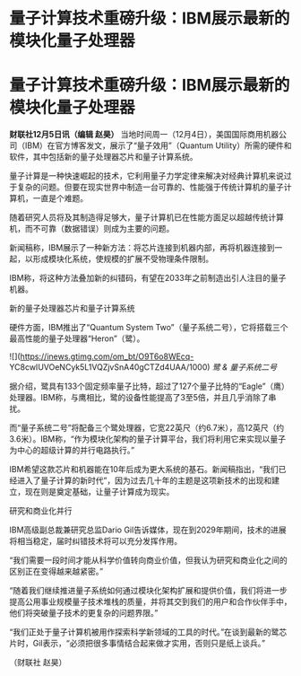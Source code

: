 # 量子计算技术重磅升级：IBM展示最新的模块化量子处理器

# 量子计算技术重磅升级：IBM展示最新的模块化量子处理器

**财联社12月5日讯（编辑 赵昊）** 当地时间周一（12月4日），美国国际商用机器公司（IBM）在官方博客发文，展示了“量子效用”（Quantum
Utility）所需的硬件和软件，其中包括新的量子处理器芯片和量子计算系统。

量子计算是一种快速崛起的技术，它利用量子力学定律来解决对经典计算机来说过于复杂的问题。但要在现实世界中制造一台可靠的、性能强于传统计算机的量子计算机，一直是个难题。

随着研究人员将及其制造得足够大，量子计算机已在性能方面足以超越传统计算机，而不可靠（数据错误）则成为主要的问题。

新闻稿称，IBM展示了一种新方法：将芯片连接到机器内部，再将机器连接到一起，以形成模块化系统，使规模的扩展不受物理条件限制。

IBM称，将这种方法叠加新的纠错码，有望在2033年之前制造出引人注目的量子机器。

新的量子处理器芯片和量子计算系统

硬件方面，IBM推出了“Quantum System Two”（量子系统二号），它将搭载三个最高性能的量子处理器“Heron”（鹭）。

![](https://inews.gtimg.com/om_bt/O9T6o8WEcq-
YC8cwIUVOeNCyk5L1VQZjvSnA40gCTZd4UAA/1000) _鹭 & 量子系统二号_

据介绍，鹭具有133个固定频率量子比特，超过了127个量子比特的“Eagle”（鹰）处理器。IBM称，与鹰相比，鹭的设备性能提高了3至5倍，并且几乎消除了串扰。

而“量子系统二号”将配备三个鹭处理器，它宽22英尺（约6.7米），高12英尺（约3.6米）。IBM称，“作为模块化架构的量子计算平台，我们将利用它来实现以量子为中心的超级计算的并行电路执行。”

IBM希望这款芯片和机器能在10年后成为更大系统的基石。新闻稿指出，“我们已经进入了量子计算的新时代”，因为过去几十年的主题是这项新技术的出现和建立，现在则是奠定基础，让量子计算成为现实。

研究和商业化并行

IBM高级副总裁兼研究总监Dario Gil告诉媒体，现在到2029年期间，技术的进展将相当稳定，届时纠错技术将可以充分发挥作用。

“我们需要一段时间才能从科学价值转向商业价值，但我认为研究和商业化之间的区别正在变得越来越紧密。”

“随着我们继续推进量子系统如何通过模块化架构扩展和提供价值，我们将进一步提高公用事业规模量子技术堆栈的质量，并将其交到我们的用户和合作伙伴手中，他们将突破量子技术的更复杂的问题界限。”

“我们正处于量子计算机被用作探索科学新领域的工具的时代。”在谈到最新的鹭芯片时，Gil表示，“必须把很多事情结合起来做才实用，否则只是纸上谈兵。”

（财联社 赵昊）

